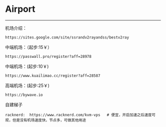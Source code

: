 # Airport

---

机场介绍：

```
https://sites.google.com/site/ssrandv2rayandss/bestv2ray
```

中端机场：（起步:15￥）

```
https://passwall.pro/register?aff=28978
```

中端机场：(起步:10￥)

```
https://www.kuailimao.cc/register?aff=28587
```

高端机场：(起步:25￥)

```
https://bywave.io
```

自建梯子

```
racknerd:  https://www.racknerd.com/kvm-vps   # 便宜，开启加速之后速度可观，但是没有机场速度快，节点多，可做其他用途
```

